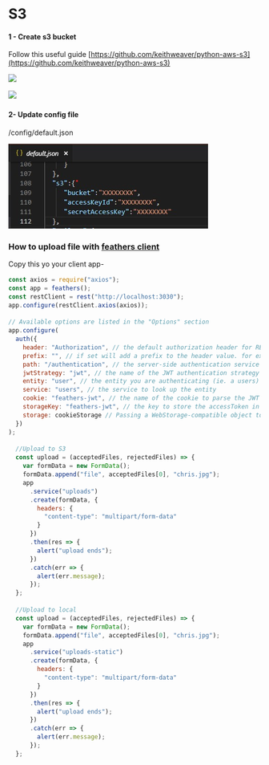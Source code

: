# S3

#### 1 - Create s3 bucket <a id="2-create-s3-bucket"></a>

Follow this useful guide [https://github.com/keithweaver/python-aws-s3​](https://github.com/keithweaver/python-aws-s3)

![](../.gitbook/assets/1.gif)

![](../.gitbook/assets/2.gif)

#### 2- Update config file <a id="3-update-config-file"></a>

/config/default.json

![](../.gitbook/assets/annotation-2019-02-08-233721.jpg)

### How to upload file with [feathers client](https://docs.feathersjs.com/api/authentication/client.html)

Copy this yo your client app-

```javascript
const axios = require("axios");
const app = feathers();
const restClient = rest("http://localhost:3030");
app.configure(restClient.axios(axios));

// Available options are listed in the "Options" section
app.configure(
  auth({
    header: "Authorization", // the default authorization header for REST
    prefix: "", // if set will add a prefix to the header value. for example if prefix was 'JWT' then the header would be 'Authorization: JWT eyJ0eXAiOiJKV1QiLCJhbGciOi...'
    path: "/authentication", // the server-side authentication service path
    jwtStrategy: "jwt", // the name of the JWT authentication strategy
    entity: "user", // the entity you are authenticating (ie. a users)
    service: "users", // the service to look up the entity
    cookie: "feathers-jwt", // the name of the cookie to parse the JWT from when cookies are enabled server side
    storageKey: "feathers-jwt", // the key to store the accessToken in localstorage or AsyncStorage on React Native
    storage: cookieStorage // Passing a WebStorage-compatible object to enable automatic storage on the client.
  })
);
  
  //Upload to S3
  const upload = (acceptedFiles, rejectedFiles) => {
    var formData = new FormData();
    formData.append("file", acceptedFiles[0], "chris.jpg");
    app
      .service("uploads")
      .create(formData, {
        headers: {
          "content-type": "multipart/form-data"
        }
      })
      .then(res => {
        alert("upload ends");
      })
      .catch(err => {
        alert(err.message);
      });
  };
  
  //Upload to local
  const upload = (acceptedFiles, rejectedFiles) => {
    var formData = new FormData();
    formData.append("file", acceptedFiles[0], "chris.jpg");
    app
      .service("uploads-static")
      .create(formData, {
        headers: {
          "content-type": "multipart/form-data"
        }
      })
      .then(res => {
        alert("upload ends");
      })
      .catch(err => {
        alert(err.message);
      });
  };
```

```text

```

